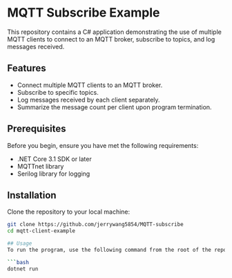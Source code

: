 # MQTT Subscribe Example

This repository contains a C# application demonstrating the use of multiple MQTT clients to connect to an MQTT broker, subscribe to topics, and log messages received.

## Features

- Connect multiple MQTT clients to an MQTT broker.
- Subscribe to specific topics.
- Log messages received by each client separately.
- Summarize the message count per client upon program termination.

## Prerequisites

Before you begin, ensure you have met the following requirements:
- .NET Core 3.1 SDK or later
- MQTTnet library
- Serilog library for logging

## Installation

Clone the repository to your local machine:

```bash
git clone https://github.com/jerrywang5854/MQTT-subscribe
cd mqtt-client-example

## Usage
To run the program, use the following command from the root of the repository:

```bash
dotnet run

